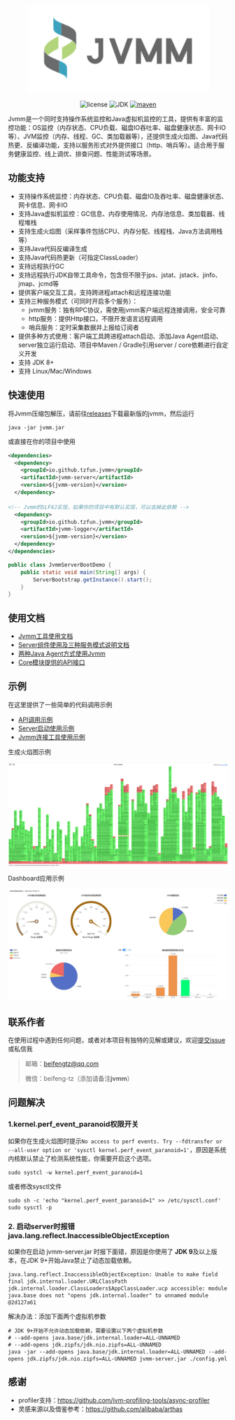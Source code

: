 
<div align=center>
<img src=doc/jvmm.png height=200/>
</div>

<div align="center">

![license](https://img.shields.io/github/license/tzfun/jvmm)
![JDK](https://img.shields.io/badge/JDK-1.8+-green)
[![maven](https://img.shields.io/maven-central/v/io.github.tzfun.jvmm/jvmm-server)](https://search.maven.org/search?q=g:io.github.tzfun.jvmm)

</div>

Jvmm是一个同时支持操作系统监控和Java虚拟机监控的工具，提供有丰富的监控功能：OS监控（内存状态、CPU负载、磁盘IO吞吐率、磁盘健康状态、网卡IO等）、JVM监控（内存、线程、GC、类加载器等），还提供生成火焰图、Java代码热更、反编译功能，支持以服务形式对外提供接口（http、哨兵等）。适合用于服务健康监控、线上调优、排查问题、性能测试等场景。

## 功能支持

* 支持操作系统监控：内存状态、CPU负载、磁盘IO及吞吐率、磁盘健康状态、网卡信息、网卡IO
* 支持Java虚拟机监控：GC信息、内存使用情况、内存池信息、类加载器、线程堆栈
* 支持生成火焰图（采样事件包括CPU、内存分配、线程栈、Java方法调用栈等）
* 支持Java代码反编译生成
* 支持Java代码热更新（可指定ClassLoader）
* 支持远程执行GC
* 支持远程执行JDK自带工具命令，包含但不限于jps、jstat、jstack、jinfo、jmap、jcmd等
* 提供客户端交互工具，支持跨进程attach和远程连接功能
* 支持三种服务模式（可同时开启多个服务）：
  * jvmm服务：独有RPC协议，需使用jvmm客户端远程连接调用，安全可靠
  * http服务：提供Http接口，不限开发语言远程调用
  * 哨兵服务：定时采集数据并上报给订阅者
* 提供多种方式使用：客户端工具跨进程attach启动、添加Java Agent启动、server独立运行启动、项目中Maven / Gradle引用server / core依赖进行自定义开发
* 支持 JDK 8+
* 支持 Linux/Mac/Windows

## 快速使用

将Jvmm压缩包解压，请前往[releases](https://github.com/tzfun/jvmm/releases)下载最新版的jvmm，然后运行

```shell
java -jar jvmm.jar
```

或直接在你的项目中使用

```xml
<dependencies>
  <dependency>
    <groupId>io.github.tzfun.jvmm</groupId>
    <artifactId>jvmm-server</artifactId>
    <version>${jvmm-version}</version>
  </dependency>

<!-- Jvmm的SLF4J实现，如果你的项目中有默认实现，可以去掉此依赖 -->
  <dependency>
    <groupId>io.github.tzfun.jvmm</groupId>
    <artifactId>jvmm-logger</artifactId>
    <version>${jvmm-version}</version>
  </dependency>  
</dependencies>
```

```java
public class JvmmServerBootDemo {
    public static void main(String[] args) {
        ServerBootstrap.getInstance().start();
    }
}
```

## 使用文档

* [Jvmm工具使用文档](client/README.md)
* [Server组件使用及三种服务模式说明文档](server/README.md)
* [两种Java Agent方式使用Jvmm](agent/README.md)
* [Core模块提供的API接口](core/README.md)

## 示例

在这里提供了一些简单的代码调用示例

* [API调用示例](demo/src/main/java/org/beifengtz/jvmm/demo/ApiDemo.java)
* [Server启动使用示例](demo/src/main/java/org/beifengtz/jvmm/demo/ServerBootDemo.java)
* [Jvmm连接工具使用示例](demo/src/main/java/org/beifengtz/jvmm/demo/ServerConveyDemo.java)

生成火焰图示例

![profiler.png](doc/profiler.png)

Dashboard应用示例

![dashboard](doc/dashboard.jpg)

## 联系作者

在使用过程中遇到任何问题，或者对本项目有独特的见解或建议，欢迎[提交issue](https://github.com/tzfun/jvmm/issues)或私信我

> 邮箱：[beifengtz@qq.com](mailto://beifengtz@qq.com)
> 
> 微信：beifeng-tz（添加请备注**jvmm**）

## 问题解决

### 1.kernel.perf_event_paranoid权限开关

如果你在生成火焰图时提示`No access to perf events. Try --fdtransfer or --all-user option or 'sysctl kernel.perf_event_paranoid=1'`，原因是系统内核默认禁止了检测系统性能，你需要开启这个选项。

```shell
sudo systcl -w kernel.perf_event_paranoid=1
```

或者修改sysctl文件

```shell
sudo sh -c 'echo "kernel.perf_event_paranoid=1" >> /etc/sysctl.conf'
sudo sysctl -p
```

### 2. 启动server时报错 java.lang.reflect.InaccessibleObjectException

如果你在启动 jvmm-server.jar 时报下面错，原因是你使用了 **JDK 9**及以上版本，在JDK 9+开始Java禁止了动态加载依赖。

```log
java.lang.reflect.InaccessibleObjectException: Unable to make field final jdk.internal.loader.URLClassPath jdk.internal.loader.ClassLoaders$AppClassLoader.ucp accessible: module java.base does not "opens jdk.internal.loader" to unnamed module @2d127a61
```

解决办法：添加下面两个虚拟机参数

```shell
# JDK 9+开始不允许动态加载依赖，需要设置以下两个虚拟机参数
# --add-opens java.base/jdk.internal.loader=ALL-UNNAMED
# --add-opens jdk.zipfs/jdk.nio.zipfs=ALL-UNNAMED
java -jar --add-opens java.base/jdk.internal.loader=ALL-UNNAMED --add-opens jdk.zipfs/jdk.nio.zipfs=ALL-UNNAMED jvmm-server.jar ./config.yml
```

## 感谢

* profiler支持：https://github.com/jvm-profiling-tools/async-profiler
* 灵感来源以及借鉴参考：https://github.com/alibaba/arthas
